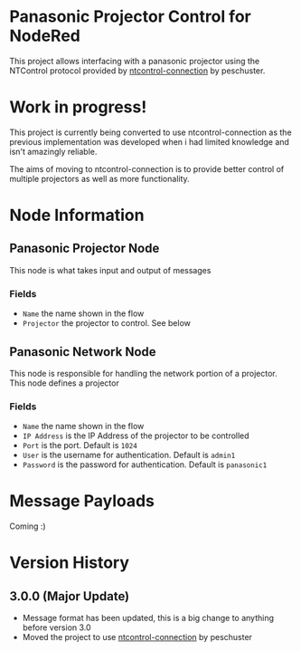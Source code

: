 # Panasonic Projector Control for NodeRed
This project allows interfacing with a panasonic projector using the NTControl protocol provided by [ntcontrol-connection](https://github.com/peschuster/ntcontrol-connection) by peschuster.

# Work in progress!
This project is currently being converted to use ntcontrol-connection as the previous implementation was developed when i had limited knowledge and isn't amazingly reliable.

The aims of moving to ntcontrol-connection is to provide better control of multiple projectors as well as more functionality.

# Node Information
## Panasonic Projector Node
This node is what takes input and output of messages
### Fields
- ```Name``` the name shown in the flow
- ```Projector``` the projector to control. See below

## Panasonic Network Node
This node is responsible for handling the network portion of a projector. This node defines a projector
### Fields
- ```Name``` the name shown in the flow
- ```IP Address``` is the IP Address of the projector to be controlled
- ```Port``` is the port. Default is ```1024```
- ```User``` is the username for authentication. Default is ```admin1```
- ```Password``` is the password for authentication. Default is ```panasonic1```

# Message Payloads
Coming :)

# Version History
## 3.0.0 (Major Update)
- Message format has been updated, this is a big change to anything before version 3.0
- Moved the project to use [ntcontrol-connection](https://github.com/peschuster/ntcontrol-connection) by peschuster